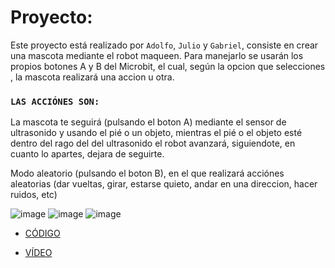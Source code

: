 # Proyecto:  
Este proyecto está realizado por `Adolfo`, `Julio` y ``Gabriel``, consiste en crear una mascota mediante el robot maqueen.
Para manejarlo se usarán los propios botones A y B del Microbit, el cual, según la opcion que selecciones , la mascota realizará una accion u otra.

### `LAS ACCIÓNES SON:`

La mascota te seguirá (pulsando el boton A) mediante el sensor de ultrasonido y usando el pié o un objeto, mientras el pié o el objeto esté dentro del rago del del ultrasonido el robot avanzará, siguiendote, en cuanto lo apartes, dejara de seguirte.

Modo aleatorio (pulsando el boton B), en el que realizará acciónes aleatorias (dar vueltas, girar, estarse quieto, andar en una direccion, hacer ruidos, etc)

![image]()
![image]()
![image]()

- [CÓDIGO]()

- [VÍDEO]()
